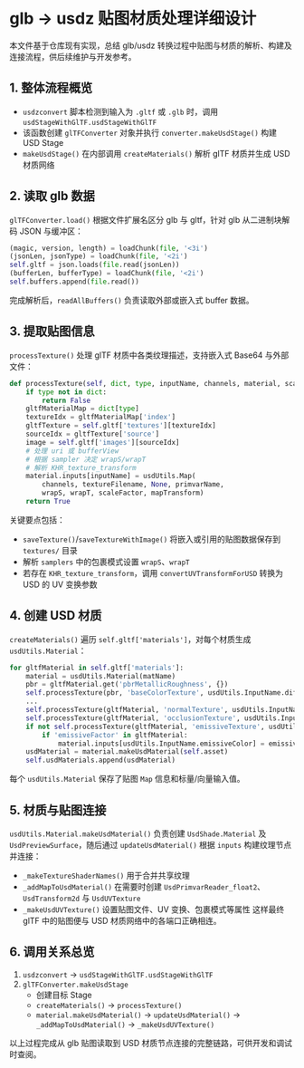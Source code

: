 # glb -> usdz 贴图材质处理详细设计

本文件基于仓库现有实现，总结 glb/usdz 转换过程中贴图与材质的解析、构建及连接流程，供后续维护与开发参考。

## 1. 整体流程概览
- `usdzconvert` 脚本检测到输入为 `.gltf` 或 `.glb` 时，调用 `usdStageWithGlTF.usdStageWithGlTF`
- 该函数创建 `glTFConverter` 对象并执行 `converter.makeUsdStage()` 构建 USD Stage
- `makeUsdStage()` 在内部调用 `createMaterials()` 解析 glTF 材质并生成 USD 材质网络

## 2. 读取 glb 数据
`glTFConverter.load()` 根据文件扩展名区分 glb 与 gltf，针对 glb 从二进制块解码 JSON 与缓冲区：
```python
(magic, version, length) = loadChunk(file, '<3i')
(jsonLen, jsonType) = loadChunk(file, '<2i')
self.gltf = json.loads(file.read(jsonLen))
(bufferLen, bufferType) = loadChunk(file, '<2i')
self.buffers.append(file.read())
```
完成解析后，`readAllBuffers()` 负责读取外部或嵌入式 buffer 数据。

## 3. 提取贴图信息
`processTexture()` 处理 glTF 材质中各类纹理描述，支持嵌入式 Base64 与外部文件：
```python
def processTexture(self, dict, type, inputName, channels, material, scaleFactor=None):
    if type not in dict:
        return False
    gltfMaterialMap = dict[type]
    textureIdx = gltfMaterialMap['index']
    gltfTexture = self.gltf['textures'][textureIdx]
    sourceIdx = gltfTexture['source']
    image = self.gltf['images'][sourceIdx]
    # 处理 uri 或 bufferView
    # 根据 sampler 决定 wrapS/wrapT
    # 解析 KHR_texture_transform
    material.inputs[inputName] = usdUtils.Map(
        channels, textureFilename, None, primvarName,
        wrapS, wrapT, scaleFactor, mapTransform)
    return True
```
关键要点包括：
- `saveTexture()`/`saveTextureWithImage()` 将嵌入或引用的贴图数据保存到 `textures/` 目录
- 解析 `samplers` 中的包裹模式设置 `wrapS`、`wrapT`
- 若存在 `KHR_texture_transform`，调用 `convertUVTransformForUSD` 转换为 USD 的 UV 变换参数

## 4. 创建 USD 材质
`createMaterials()` 遍历 `self.gltf['materials']`，对每个材质生成 `usdUtils.Material`：
```python
for gltfMaterial in self.gltf['materials']:
    material = usdUtils.Material(matName)
    pbr = gltfMaterial.get('pbrMetallicRoughness', {})
    self.processTexture(pbr, 'baseColorTexture', usdUtils.InputName.diffuseColor, 'rgb', material, baseColorScale)
    ...
    self.processTexture(gltfMaterial, 'normalTexture', usdUtils.InputName.normal, 'rgb', material)
    self.processTexture(gltfMaterial, 'occlusionTexture', usdUtils.InputName.occlusion, 'r', material)
    if not self.processTexture(gltfMaterial, 'emissiveTexture', usdUtils.InputName.emissiveColor, 'rgb', material, emissiveFactor):
        if 'emissiveFactor' in gltfMaterial:
            material.inputs[usdUtils.InputName.emissiveColor] = emissiveFactor
    usdMaterial = material.makeUsdMaterial(self.asset)
    self.usdMaterials.append(usdMaterial)
```
每个 `usdUtils.Material` 保存了贴图 `Map` 信息和标量/向量输入值。

## 5. 材质与贴图连接
`usdUtils.Material.makeUsdMaterial()` 负责创建 `UsdShade.Material` 及 `UsdPreviewSurface`，随后通过 `updateUsdMaterial()` 根据 `inputs` 构建纹理节点并连接：
- `_makeTextureShaderNames()` 用于合并共享纹理
- `_addMapToUsdMaterial()` 在需要时创建 `UsdPrimvarReader_float2`、`UsdTransform2d` 与 `UsdUVTexture`
- `_makeUsdUVTexture()` 设置贴图文件、UV 变换、包裹模式等属性
这样最终 glTF 中的贴图便与 USD 材质网络中的各端口正确相连。

## 6. 调用关系总览
1. `usdzconvert` → `usdStageWithGlTF.usdStageWithGlTF`
2. `glTFConverter.makeUsdStage`
   - 创建目标 Stage
   - `createMaterials()` → `processTexture()`
   - `material.makeUsdMaterial()` → `updateUsdMaterial()` → `_addMapToUsdMaterial()` → `_makeUsdUVTexture()`

以上过程完成从 glb 贴图读取到 USD 材质节点连接的完整链路，可供开发和调试时查阅。
